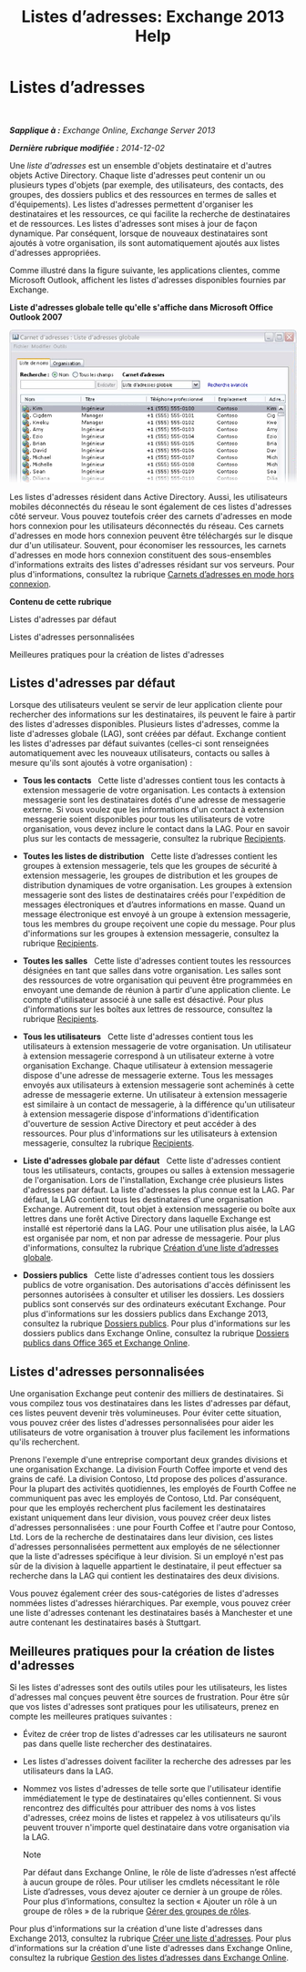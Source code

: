 ﻿---
title: 'Listes d’adresses: Exchange 2013 Help'
TOCTitle: Listes d’adresses
ms:assetid: 8ee2672a-3a45-4897-8cc0-fa23c374dbf9
ms:mtpsurl: https://technet.microsoft.com/fr-fr/library/Bb232119(v=EXCHG.150)
ms:contentKeyID: 50478698
ms.date: 04/24/2018
mtps_version: v=EXCHG.150
ms.translationtype: HT
---

# Listes d’adresses

 

_**Sapplique à :** Exchange Online, Exchange Server 2013_

_**Dernière rubrique modifiée :** 2014-12-02_

Une *liste d'adresses* est un ensemble d'objets destinataire et d'autres objets Active Directory. Chaque liste d'adresses peut contenir un ou plusieurs types d'objets (par exemple, des utilisateurs, des contacts, des groupes, des dossiers publics et des ressources en termes de salles et d'équipements). Les listes d'adresses permettent d'organiser les destinataires et les ressources, ce qui facilite la recherche de destinataires et de ressources. Les listes d'adresses sont mises à jour de façon dynamique. Par conséquent, lorsque de nouveaux destinataires sont ajoutés à votre organisation, ils sont automatiquement ajoutés aux listes d'adresses appropriées.

Comme illustré dans la figure suivante, les applications clientes, comme Microsoft Outlook, affichent les listes d'adresses disponibles fournies par Exchange.

**Liste d'adresses globale telle qu'elle s'affiche dans Microsoft Office Outlook 2007**

![Listes d’adresses affichées dans Outlook 2007](images/Bb232119.54d7729c-2e28-4863-8944-b0c37dabbbb3(EXCHG.150).gif "Listes d’adresses affichées dans Outlook 2007")

Les listes d'adresses résident dans Active Directory. Aussi, les utilisateurs mobiles déconnectés du réseau le sont également de ces listes d'adresses côté serveur. Vous pouvez toutefois créer des carnets d'adresses en mode hors connexion pour les utilisateurs déconnectés du réseau. Ces carnets d'adresses en mode hors connexion peuvent être téléchargés sur le disque dur d'un utilisateur. Souvent, pour économiser les ressources, les carnets d'adresses en mode hors connexion constituent des sous-ensembles d'informations extraits des listes d'adresses résidant sur vos serveurs. Pour plus d'informations, consultez la rubrique [Carnets d’adresses en mode hors connexion](offline-address-books-exchange-2013-help.md).

**Contenu de cette rubrique**

Listes d'adresses par défaut

Listes d'adresses personnalisées

Meilleures pratiques pour la création de listes d'adresses

## Listes d'adresses par défaut

Lorsque des utilisateurs veulent se servir de leur application cliente pour rechercher des informations sur les destinataires, ils peuvent le faire à partir des listes d'adresses disponibles. Plusieurs listes d'adresses, comme la liste d'adresses globale (LAG), sont créées par défaut. Exchange contient les listes d'adresses par défaut suivantes (celles-ci sont renseignées automatiquement avec les nouveaux utilisateurs, contacts ou salles à mesure qu'ils sont ajoutés à votre organisation) :

  - **Tous les contacts**   Cette liste d'adresses contient tous les contacts à extension messagerie de votre organisation. Les contacts à extension messagerie sont les destinataires dotés d'une adresse de messagerie externe. Si vous voulez que les informations d'un contact à extension messagerie soient disponibles pour tous les utilisateurs de votre organisation, vous devez inclure le contact dans la LAG. Pour en savoir plus sur les contacts de messagerie, consultez la rubrique [Recipients](recipients-exchange-2013-help.md).

  - **Toutes les listes de distribution**   Cette liste d’adresses contient les groupes à extension messagerie, tels que les groupes de sécurité à extension messagerie, les groupes de distribution et les groupes de distribution dynamiques de votre organisation. Les groupes à extension messagerie sont des listes de destinataires créés pour l'expédition de messages électroniques et d’autres informations en masse. Quand un message électronique est envoyé à un groupe à extension messagerie, tous les membres du groupe reçoivent une copie du message. Pour plus d'informations sur les groupes à extension messagerie, consultez la rubrique [Recipients](recipients-exchange-2013-help.md).

  - **Toutes les salles**   Cette liste d'adresses contient toutes les ressources désignées en tant que salles dans votre organisation. Les salles sont des ressources de votre organisation qui peuvent être programmées en envoyant une demande de réunion à partir d'une application cliente. Le compte d'utilisateur associé à une salle est désactivé. Pour plus d'informations sur les boîtes aux lettres de ressource, consultez la rubrique [Recipients](recipients-exchange-2013-help.md).

  - **Tous les utilisateurs**   Cette liste d'adresses contient tous les utilisateurs à extension messagerie de votre organisation. Un utilisateur à extension messagerie correspond à un utilisateur externe à votre organisation Exchange. Chaque utilisateur à extension messagerie dispose d'une adresse de messagerie externe. Tous les messages envoyés aux utilisateurs à extension messagerie sont acheminés à cette adresse de messagerie externe. Un utilisateur à extension messagerie est similaire à un contact de messagerie, à la différence qu'un utilisateur à extension messagerie dispose d'informations d'identification d'ouverture de session Active Directory et peut accéder à des ressources. Pour plus d'informations sur les utilisateurs à extension messagerie, consultez la rubrique [Recipients](recipients-exchange-2013-help.md).

  - **Liste d'adresses globale par défaut**   Cette liste d'adresses contient tous les utilisateurs, contacts, groupes ou salles à extension messagerie de l'organisation. Lors de l'installation, Exchange crée plusieurs listes d'adresses par défaut. La liste d'adresses la plus connue est la LAG. Par défaut, la LAG contient tous les destinataires d'une organisation Exchange. Autrement dit, tout objet à extension messagerie ou boîte aux lettres dans une forêt Active Directory dans laquelle Exchange est installé est répertorié dans la LAG. Pour une utilisation plus aisée, la LAG est organisée par nom, et non par adresse de messagerie. Pour plus d'informations, consultez la rubrique [Création d’une liste d’adresses globale](create-a-global-address-list-exchange-2013-help.md).

  - **Dossiers publics**   Cette liste d'adresses contient tous les dossiers publics de votre organisation. Des autorisations d'accès définissent les personnes autorisées à consulter et utiliser les dossiers. Les dossiers publics sont conservés sur des ordinateurs exécutant Exchange. Pour plus d'informations sur les dossiers publics dans Exchange 2013, consultez la rubrique [Dossiers publics](public-folders-exchange-2013-help.md). Pour plus d'informations sur les dossiers publics dans Exchange Online, consultez la rubrique [Dossiers publics dans Office 365 et Exchange Online](https://technet.microsoft.com/fr-fr/library/jj200758\(v=exchg.150\)).

## Listes d'adresses personnalisées

Une organisation Exchange peut contenir des milliers de destinataires. Si vous compilez tous vos destinataires dans les listes d'adresses par défaut, ces listes peuvent devenir très volumineuses. Pour éviter cette situation, vous pouvez créer des listes d'adresses personnalisées pour aider les utilisateurs de votre organisation à trouver plus facilement les informations qu'ils recherchent.

Prenons l'exemple d'une entreprise comportant deux grandes divisions et une organisation Exchange. La division Fourth Coffee importe et vend des grains de café. La division Contoso, Ltd propose des polices d'assurance. Pour la plupart des activités quotidiennes, les employés de Fourth Coffee ne communiquent pas avec les employés de Contoso, Ltd. Par conséquent, pour que les employés recherchent plus facilement les destinataires existant uniquement dans leur division, vous pouvez créer deux listes d'adresses personnalisées : une pour Fourth Coffee et l'autre pour Contoso, Ltd. Lors de la recherche de destinataires dans leur division, ces listes d'adresses personnalisées permettent aux employés de ne sélectionner que la liste d'adresses spécifique à leur division. Si un employé n'est pas sûr de la division à laquelle appartient le destinataire, il peut effectuer sa recherche dans la LAG qui contient les destinataires des deux divisions.

Vous pouvez également créer des sous-catégories de listes d'adresses nommées listes d'adresses hiérarchiques. Par exemple, vous pouvez créer une liste d'adresses contenant les destinataires basés à Manchester et une autre contenant les destinataires basés à Stuttgart.

## Meilleures pratiques pour la création de listes d'adresses

Si les listes d'adresses sont des outils utiles pour les utilisateurs, les listes d'adresses mal conçues peuvent être sources de frustration. Pour être sûr que vos listes d'adresses sont pratiques pour les utilisateurs, prenez en compte les meilleures pratiques suivantes :

  - Évitez de créer trop de listes d'adresses car les utilisateurs ne sauront pas dans quelle liste rechercher des destinataires.

  - Les listes d'adresses doivent faciliter la recherche des adresses par les utilisateurs dans la LAG.

  - Nommez vos listes d'adresses de telle sorte que l'utilisateur identifie immédiatement le type de destinataires qu'elles contiennent. Si vous rencontrez des difficultés pour attribuer des noms à vos listes d'adresses, créez moins de listes et rappelez à vos utilisateurs qu'ils peuvent trouver n'importe quel destinataire dans votre organisation via la LAG.
    
    > [!NOTE]
    > Par défaut dans Exchange Online, le rôle de liste d’adresses n’est affecté à aucun groupe de rôles. Pour utiliser les cmdlets nécessitant le rôle Liste d’adresses, vous devez ajouter ce dernier à un groupe de rôles. Pour plus d’informations, consultez la section « Ajouter un rôle à un groupe de rôles » de la rubrique <a href="manage-role-groups-exchange-2013-help.md">Gérer des groupes de rôles</a>.


Pour plus d'informations sur la création d'une liste d'adresses dans Exchange 2013, consultez la rubrique [Créer une liste d'adresses](create-an-address-list-exchange-2013-help.md). Pour plus d'informations sur la création d'une liste d'adresses dans Exchange Online, consultez la rubrique [Gestion des listes d’adresses dans Exchange Online](https://technet.microsoft.com/fr-fr/library/jj983798\(v=exchg.150\)).

